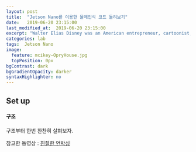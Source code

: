 ```yaml
---
layout: post
title:  "Jetson Nano를 이용한 물체인식 코드 돌려보기"
date:   2019-06-20 23:15:00
last_modified_at:  2019-06-20 23:15:00
excerpt: "Walter Elias Disney was an American entrepreneur, cartoonist, animator, voice actor, and film producer. As a prominent..."
categories: lab
tags:  Jetson Nano
image:
  feature: mcikey-OpryHouse.jpg
  topPosition: 0px
bgContrast: dark
bgGradientOpacity: darker
syntaxHighlighter: no
---
```



Set up
--

#### 구조

<div class="img img--fullContainer img--14xLeading" style="background-image: url({{ site.baseurl_posts_img }}jetson-nano-dev-kit-top-r6-HR.png);"></div>

구조부터 한번 찬찬히 살펴보자.


참고한 동영상 : [친절한 언박싱](https://www.youtube.com/watch?v=km0yT99eVTY)
